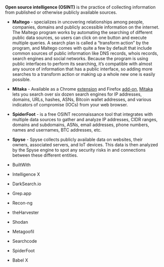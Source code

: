 **Open source intelligence (OSINT)** is the practice of collecting information from published or otherwise publicly available sources.

- **Maltego** -  specializes in uncovering relationships among people, companies, domains and publicly accessible information on the internet. The Maltego program works by automating the searching of different public data sources, so users can click on one button and execute multiple queries. A search plan is called a “transform action” by the program, and Maltego comes with quite a few by default that include common sources of public information like DNS records, whois records, search engines and social networks. Because the program is using public interfaces to perform its searching, it’s compatible with almost any source of information that has a public interface, so adding more searches to a transform action or making up a whole new one is easily possible.

- **Mitaka** - Available as a Chrome [extension](https://chrome.google.com/webstore/detail/mitaka/bfjbejmeoibbdpfdbmbacmefcbannnbg) and Firefox [add-on](https://addons.mozilla.org/en-US/firefox/addon/mitaka/), [Mitaka](https://github.com/ninoseki/mitaka) lets you search over six dozen search engines for IP addresses, domains, URLs, hashes, ASNs, Bitcoin wallet addresses, and various indicators of compromise (IOCs) from your web browser.
   
- **SpiderFoot** - is a free OSINT reconnaissance tool that integrates with multiple data sources to gather and analyze IP addresses, CIDR ranges, domains and subdomains, ASNs, email addresses, phone numbers, names and usernames, BTC addresses, etc.
  
- **Spyse** - Spyse collects publicly available data on websites, their owners, associated servers, and IoT devices. This data is then analyzed by the Spyse engine to spot any security risks in and connections between these different entities.
- BuiltWith
- Intelligence X
- DarkSearch.io
- Grep.app
- Recon-ng
- theHarvester
- Shodan
- Metagoofil
- Searchcode
- SpiderFoot
- Babel X